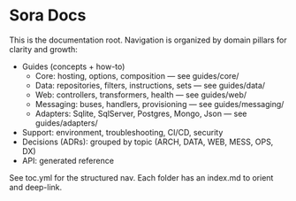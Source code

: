 # Sora Docs

This is the documentation root. Navigation is organized by domain pillars for clarity and growth:

- Guides (concepts + how-to)
  - Core: hosting, options, composition — see guides/core/
  - Data: repositories, filters, instructions, sets — see guides/data/
  - Web: controllers, transformers, health — see guides/web/
  - Messaging: buses, handlers, provisioning — see guides/messaging/
  - Adapters: Sqlite, SqlServer, Postgres, Mongo, Json — see guides/adapters/
- Support: environment, troubleshooting, CI/CD, security
- Decisions (ADRs): grouped by topic (ARCH, DATA, WEB, MESS, OPS, DX)
- API: generated reference

See toc.yml for the structured nav. Each folder has an index.md to orient and deep-link.
